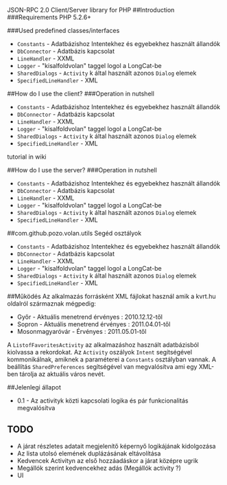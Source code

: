 ﻿JSON-RPC 2.0 Client/Server library for PHP
##Introduction
###Requirements
PHP 5.2.6+

###Used predefined classes/interfaces
 - `Constants` - Adatbázishoz Intentekhez és egyebekhez használt állandók
 - `DbConnector` - Adatbázis kapcsolat
 - `LineHandler` - XXML
 - `Logger` - "kisalfoldvolan" taggel logol a LongCat-be
 - `SharedDialogs` - `Activity` k által használt azonos `Dialog` elemek
 - `SpecifiedLineHandler` - XML

##How do I use the client?
###Operation in nutshell
 - `Constants` - Adatbázishoz Intentekhez és egyebekhez használt állandók
 - `DbConnector` - Adatbázis kapcsolat
 - `LineHandler` - XXML
 - `Logger` - "kisalfoldvolan" taggel logol a LongCat-be
 - `SharedDialogs` - `Activity` k által használt azonos `Dialog` elemek
 - `SpecifiedLineHandler` - XML

tutorial in wiki

##How do I use the server?
###Operation in nutshell
 - `Constants` - Adatbázishoz Intentekhez és egyebekhez használt állandók
 - `DbConnector` - Adatbázis kapcsolat
 - `LineHandler` - XXML
 - `Logger` - "kisalfoldvolan" taggel logol a LongCat-be
 - `SharedDialogs` - `Activity` k által használt azonos `Dialog` elemek
 - `SpecifiedLineHandler` - XML

##com.github.pozo.volan.utils
Segéd osztályok

 - `Constants` - Adatbázishoz Intentekhez és egyebekhez használt állandók
 - `DbConnector` - Adatbázis kapcsolat
 - `LineHandler` - XXML
 - `Logger` - "kisalfoldvolan" taggel logol a LongCat-be
 - `SharedDialogs` - `Activity` k által használt azonos `Dialog` elemek
 - `SpecifiedLineHandler` - XML

##Működés
Az alkalmazás forrásként XML fájlokat használ amik a kvrt.hu oldalról származnak mégpedig:

 - Győr - Aktuális menetrend érvényes : 2010.12.12-től
 - Sopron - Aktuális menetrend érvényes : 2011.04.01-től
 - Mosonmagyaróvár - Érvényes : 2011.05.01-től

A `ListofFavoritesActivity` az alkalmazáshoz használt adatbázisból kiolvassa a rekordokat. Az `Activity` oszályok `Intent` segítségével kommonikálnak, amiknek a paraméterei a `Constants` osztályban vannak. A beállítás  `SharedPreferences` segítségével van megvalósítva ami egy XML-ben tárolja az aktuális város nevét.

##Jelenlegi állapot
 - 0.1 - Az activityk közti kapcsolati logika és pár funkcionalitás megvalósítva

## TODO
 - A járat részletes adatait megjelenítő képernyő logikájának kidolgozása
 - Az lista utolsó elemének duplázásának eltávolítása
 - Kedvencek Activityn az első hozzáadáskor a járat középre ugrik
 - Megállók szerint kedvencekhez adás (Megállók activity ?)
 - UI